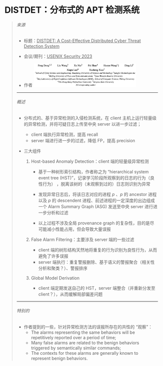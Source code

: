 # DISTDET：分布式的 APT 检测系统

> ###### 来源
>
> - 标题：<u>DISTDET: A Cost-Effective Distributed Cyber Threat Detection System</u>
>
> - 会议/期刊：<u>USENIX Security 2023</u>
>
> - 作者
>     <left><img src="all_Attachments/image-20231030182722877.png" alt="image-20231030182722877" style="zoom: 33%;" />
>
> ---
>
> ###### 概述
>
> - 分布式的、基于异常检测的入侵检测系统，在 client 主机上运行轻量级的异常检测，并将可疑日志上传至中央 server 以进一步过滤；
>
>     - client 端执行异常检测，提高 recall
>     - server 端进行进一步的过滤，降低 FP，提高 precision
> - 三大组件
>
>     1. Host-based Anomaly Detection：client 端的轻量级异常检测
>
>         - 基于一种树形索引结构，作者称之为 “hierarchical system event tree (HST)”，记录学习阶段所观察到的日志的行为（良性行为） ，脱离该树的（未观察到过的）日志则识别为异常
>
>         - 发现异常日志后，将该日志对应的进程 $p$ 、$p$ 的 ancestor 进程以及 $p$ 的 descendent 进程、前述进程的一定深度的出边组成一个 Alarm Summary Graph (ASG) 发送至中央 server 进行进一步分析和过滤
>
>         - 以上过程不涉及全局 provenance graph 的复杂性，目的是尽可能减小性能占用，但会导致大量误报
>     2. False Alarm Filtering：主要涉及 server 端的一些过滤
>
>         - client 端的树形结构天然地将重复的行为识别为良性行为，从而避免了许多误报
>         - server 端执行：重复警报删除、基于语义的警报聚合（相关性分析和聚类？）、警报排序
>     3. Global Model Derivation
>         - client 端定期发送自己的 HST，server 端整合（并重新分发至 client？），从而缓解局部偏差问题
>
> ---
>
> ###### 特别的
>
> - 作者提到的一些，针对异常检测方法的误报所存在的共性的 “观察”：
>     - The alarms representing the same behaviors will be repetitively reported over a period of time;
>     - Many false alarms are related to the benign behaviors triggered by semantically similar commands;
>     - The contexts for these alarms are generally known to represent benign behaviors.